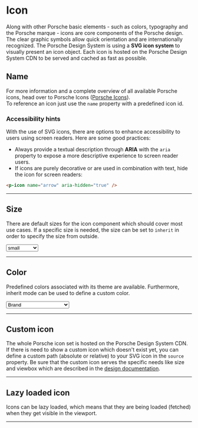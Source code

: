 # Icon

Along with other Porsche basic elements - such as colors, typography and the Porsche marque - icons are core components of the Porsche design. 
The clear graphic symbols allow quick orientation and are internationally recognized.
The Porsche Design System is using a **SVG icon system** to visually present an icon object. 
Each icon is hosted on the Porsche Design System CDN to be served and cached as fast as possible.

<TableOfContents></TableOfContents>

## Name

For more information and a complete overview of all available Porsche icons, head over to Porsche Icons ([Porsche Icons](https://icons.porsche.com)).  
To reference an icon just use the `name` property with a predefined icon id.

<Playground :markup="name" :config="config"></Playground>

### <A11yIcon></A11yIcon> Accessibility hints
With the use of SVG icons, there are options to enhance accessibility to users using screen readers. Here are some good practices:
* Always provide a textual description through **ARIA** with the `aria` property to expose a more descriptive experience to screen reader users.
* If icons are purely decorative or are used in combination with text, hide the icon for screen readers:
```html
<p-icon name="arrow" aria-hidden="true" />
```
    
---

## Size

There are default sizes for the icon component which should cover most use cases. If a specific size is needed, the size can be set to `inherit` in order to specify the size from outside.

<Playground :markup="sizeMarkup" :config="config">
  <select v-model="size" aria-label="Select size">
    <option disabled>Select size</option>
    <option>small</option>
    <option>medium</option>
    <option>large</option>
    <option>inherit</option>
  </select>
</Playground>
    
---

## Color
Predefined colors associated with its theme are available. Furthermore, inherit mode can be used to define a custom color.

<Playground :markup="colorMarkup" :config="config">
  <select v-model="color" aria-label="Select color">
    <option disabled>Select color</option>
    <option value="brand">Brand</option>
    <option value="default">Default</option>
    <option value="neutral-contrast-high">Neutral Contrast High</option>
    <option value="neutral-contrast-medium">Neutral Contrast Medium</option>
    <option value="neutral-contrast-low">Neutral Contrast Low</option>
    <option value="notification-success">Notification Success</option>
    <option value="notification-warning">Notification Warning</option>
    <option value="notification-error">Notification Error</option>
    <option value="notification-neutral">Notification Neutral</option>
    <option value="inherit">Inherit</option>
  </select>
</Playground>

---

## Custom icon
The whole Porsche icon set is hosted on the Porsche Design System CDN. If there is need to show a custom icon which doesn't exist yet, you can define a custom path (absolute or relative) to your SVG icon in the `source` property. Be sure that the custom icon serves the specific needs like size and viewbox which are described in the [design documentation](components/icon/design).

<Playground :markup="custom" :config="config"></Playground>

---

## Lazy loaded icon
Icons can be lazy loaded, which means that they are being loaded (fetched) when they get visible in the viewport.

<Playground :markup="lazy" :config="config"></Playground>

---

<script lang="ts">
import Vue from 'vue';
import Component from 'vue-class-component';
import { capitalCase } from 'change-case';
import { ICONS_MANIFEST } from '@porsche-design-system/assets';

@Component
export default class Code extends Vue {
  config = { themeable: true };

  size = 'large';
  color = 'brand';
  
  get name() {
    return Object.keys(ICONS_MANIFEST).map(x => `<p-icon name="${x}" aria="{ 'aria-label': '${capitalCase(x)} icon' }"></p-icon>`).join('\n');
  }
  
  get sizeMarkup() {
    const style = this.size === 'inherit' ? ' style="width: 96px; height: 96px;"' : '';
    return `<p-icon size="${this.size}" name="highway" aria="{ 'aria-label': 'Highway icon' }"${style}></p-icon>`
  }
  
  get colorMarkup() {
    const style = this.color === 'inherit' ? ' style="color: deeppink"' : '';
    return `<p-icon name="highway" color="${this.color}" aria="{ 'aria-label': 'Highway icon' }"${style}></p-icon>`
  }
  
  custom =
`<p-icon source="${require('../../../assets/icon-custom-kaixin.svg')}" aria="{ 'aria-label': 'Icon for social media platform Kaixin' }"></p-icon>`;

  lazy =
`<p-icon name="information" lazy="true" aria="{ 'aria-label': 'Information icon' }" />`;
}
</script>